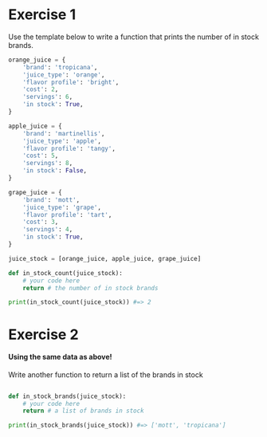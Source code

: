 # Exercise 1

Use the template below to write a function that prints the number of in stock brands.

```python
orange_juice = {
    'brand': 'tropicana',
    'juice_type': 'orange',
    'flavor profile': 'bright',
    'cost': 2,
    'servings': 6,
    'in stock': True,
} 

apple_juice = {
    'brand': 'martinellis',
    'juice_type': 'apple',
    'flavor profile': 'tangy',
    'cost': 5,
    'servings': 8,
    'in stock': False,
} 

grape_juice = {
    'brand': 'mott',
    'juice_type': 'grape',
    'flavor profile': 'tart',
    'cost': 3,
    'servings': 4,
    'in stock': True,
} 

juice_stock = [orange_juice, apple_juice, grape_juice]

def in_stock_count(juice_stock):
    # your code here
    return # the number of in stock brands

print(in_stock_count(juice_stock)) #=> 2
```

# Exercise 2

#### Using the same data as above!

Write another function to return a list of the brands in stock

```python

def in_stock_brands(juice_stock):
    # your code here
    return # a list of brands in stock

print(in_stock_brands(juice_stock)) #=> ['mott', 'tropicana']
```


